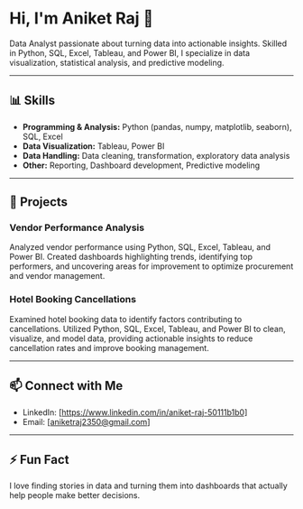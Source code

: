 # Hi, I'm Aniket Raj 👋
Data Analyst passionate about turning data into actionable insights. Skilled in Python, SQL, Excel, Tableau, and Power BI, I specialize in data visualization, statistical analysis, and predictive modeling.

---

## 📊 Skills
- **Programming & Analysis:** Python (pandas, numpy, matplotlib, seaborn), SQL, Excel  
- **Data Visualization:** Tableau, Power BI  
- **Data Handling:** Data cleaning, transformation, exploratory data analysis  
- **Other:** Reporting, Dashboard development, Predictive modeling  

---

## 💼 Projects

### Vendor Performance Analysis
Analyzed vendor performance using Python, SQL, Excel, Tableau, and Power BI. Created dashboards highlighting trends, identifying top performers, and uncovering areas for improvement to optimize procurement and vendor management.

### Hotel Booking Cancellations
Examined hotel booking data to identify factors contributing to cancellations. Utilized Python, SQL, Excel, Tableau, and Power BI to clean, visualize, and model data, providing actionable insights to reduce cancellation rates and improve booking management.

---

## 📫 Connect with Me
- LinkedIn: [https://www.linkedin.com/in/aniket-raj-50111b1b0]  
- Email: [aniketraj2350@gmail.com]  

---

## ⚡ Fun Fact
I love finding stories in data and turning them into dashboards that actually help people make better decisions.
